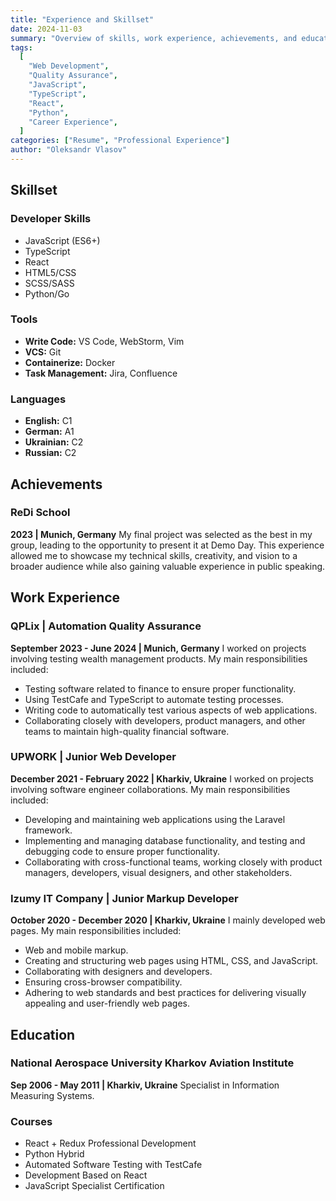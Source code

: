 ```yaml
---
title: "Experience and Skillset"
date: 2024-11-03
summary: "Overview of skills, work experience, achievements, and education."
tags:
  [
    "Web Development",
    "Quality Assurance",
    "JavaScript",
    "TypeScript",
    "React",
    "Python",
    "Career Experience",
  ]
categories: ["Resume", "Professional Experience"]
author: "Oleksandr Vlasov"
---
```


## Skillset

### Developer Skills

- JavaScript (ES6+)
- TypeScript
- React
- HTML5/CSS
- SCSS/SASS
- Python/Go

### Tools

- **Write Code:** VS Code, WebStorm, Vim
- **VCS:** Git
- **Containerize:** Docker
- **Task Management:** Jira, Confluence

### Languages

- **English:** C1
- **German:** A1
- **Ukrainian:** C2
- **Russian:** C2

## Achievements

### ReDi School

**2023 | Munich, Germany**
My final project was selected as the best in my group, leading to the opportunity to present it at Demo Day. This experience allowed me to showcase my technical skills, creativity, and vision to a broader audience while also gaining valuable experience in public speaking.

## Work Experience

### QPLix | Automation Quality Assurance

**September 2023 - June 2024 | Munich, Germany**
I worked on projects involving testing wealth management products. My main responsibilities included:

- Testing software related to finance to ensure proper functionality.
- Using TestCafe and TypeScript to automate testing processes.
- Writing code to automatically test various aspects of web applications.
- Collaborating closely with developers, product managers, and other teams to maintain high-quality financial software.

### UPWORK | Junior Web Developer

**December 2021 - February 2022 | Kharkiv, Ukraine**
I worked on projects involving software engineer collaborations. My main responsibilities included:

- Developing and maintaining web applications using the Laravel framework.
- Implementing and managing database functionality, and testing and debugging code to ensure proper functionality.
- Collaborating with cross-functional teams, working closely with product managers, developers, visual designers, and other stakeholders.

### Izumy IT Company | Junior Markup Developer

**October 2020 - December 2020 | Kharkiv, Ukraine**
I mainly developed web pages. My main responsibilities included:

- Web and mobile markup.
- Creating and structuring web pages using HTML, CSS, and JavaScript.
- Collaborating with designers and developers.
- Ensuring cross-browser compatibility.
- Adhering to web standards and best practices for delivering visually appealing and user-friendly web pages.

## Education

### National Aerospace University Kharkov Aviation Institute

**Sep 2006 - May 2011 | Kharkiv, Ukraine**
Specialist in Information Measuring Systems.

### Courses

- React + Redux Professional Development
- Python Hybrid
- Automated Software Testing with TestCafe
- Development Based on React
- JavaScript Specialist Certification
